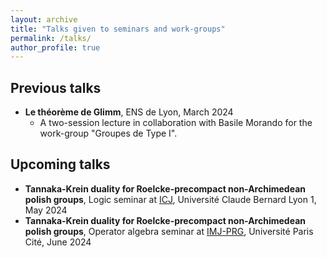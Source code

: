 ```yaml
---
layout: archive
title: "Talks given to seminars and work-groups"
permalink: /talks/
author_profile: true
---
```


## Previous talks

* **Le théorème de Glimm**, ENS de Lyon, March 2024
  * A two-session lecture in collaboration with Basile Morando for the work-group "Groupes de Type I".
    
## Upcoming talks

* **Tannaka-Krein duality for Roelcke-precompact non-Archimedean polish groups**, Logic seminar at [ICJ](https://math.univ-lyon1.fr), Université Claude Bernard Lyon 1, May 2024
* **Tannaka-Krein duality for Roelcke-precompact non-Archimedean polish groups**, Operator algebra seminar at [IMJ-PRG](https://www.imj-prg.fr/), Université Paris Cité, June 2024

